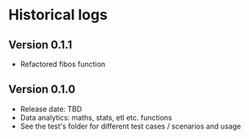 # Historical logs

## Version 0.1.1

- Refactored fibos function


## Version 0.1.0

- Release date: TBD
- Data analytics: maths, stats, etl etc. functions
- See the test's folder for different test cases / scenarios and usage
